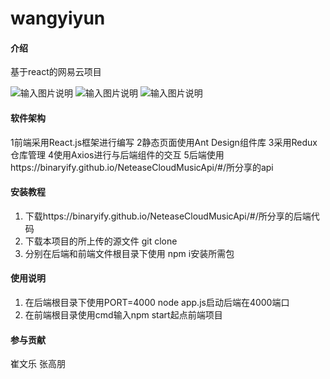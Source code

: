 # wangyiyun

#### 介绍
基于react的网易云项目

![输入图片说明](https://gitee.com/zhatianaidaguan/wangyiyun/raw/cwlwww/Reademe/%E4%B8%BB%E9%A1%B5%E5%9B%BE%E7%89%87.png)
![输入图片说明](https://gitee.com/zhatianaidaguan/wangyiyun/raw/cwlwww/Reademe/%E6%AD%8C%E5%8D%95%E5%88%86%E7%B1%BB.png)
![输入图片说明](https://gitee.com/zhatianaidaguan/wangyiyun/raw/cwlwww/Reademe/%E6%AD%8C%E5%8D%95%E8%AF%A6%E6%83%85.png)

#### 软件架构
1前端采用React.js框架进行编写
2静态页面使用Ant Design组件库
3采用Redux仓库管理
4使用Axios进行与后端组件的交互
5后端使用https://binaryify.github.io/NeteaseCloudMusicApi/#/所分享的api


#### 安装教程

1.  下载https://binaryify.github.io/NeteaseCloudMusicApi/#/所分享的后端代码
2.  下载本项目的所上传的源文件 git clone
3.  分别在后端和前端文件根目录下使用 npm i安装所需包


#### 使用说明

1.  在后端根目录下使用PORT=4000 node app.js启动后端在4000端口
2.  在前端根目录使用cmd输入npm start起点前端项目

#### 参与贡献

崔文乐
张高朋
